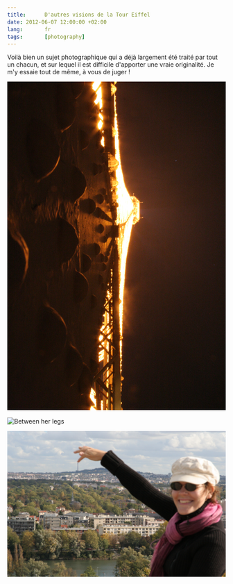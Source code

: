 ```yaml
---
title:      D'autres visions de la Tour Eiffel
date: 2012-06-07 12:00:00 +02:00
lang:       fr
tags:       [photography]
---
```


Voilà bien un sujet photographique qui a déjà largement été traité par tout un chacun, et sur lequel il est difficile d'apporter une vraie originalité. Je m'y essaie tout de même, à vous de juger !

![](vertige.jpg "Vertige")

![](between-her-legs.jpg "Between her legs")

![](aie_ca_pique.jpg "Aïe, ça pique !")
